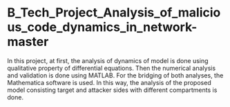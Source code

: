 # B_Tech_Project_Analysis_of_malicious_code_dynamics_in_network-master
In this project, at first, the analysis of dynamics of model is done using qualitative property of differential equations. Then the numerical analysis and validation is done using MATLAB. For the bridging of both analyses, the Mathematica software is used. In this way, the analysis of the proposed model consisting target and attacker sides with different compartments is done.
